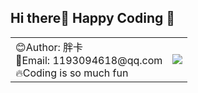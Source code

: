 ## Hi there🤗 Happy Coding 🤗

<!--
**hpangka/hpangka** is a ✨ _special_ ✨ repository because its `README.md` (this file) appears on your GitHub profile.

Here are some ideas to get you started:

- 🔭 I’m currently working on ...
- 🌱 I’m currently learning ...
- 👯 I’m looking to collaborate on ...
- 🤔 I’m looking for help with ...
- 💬 Ask me about ...
- 📫 How to reach me: ...
- 😄 Pronouns: ...
- ⚡ Fun fact: ...
-->

<table border=0>
  <tr>
    <td>
        😊Author: 胖卡<br/>
        🍅Email: 1193094618@qq.com<br/>
        🔥Coding is so much fun<br/>
    </td>
    <td>
      <div align="left">
         <img src="https://github-readme-stats.vercel.app/api/top-langs/?username=cn-pkmer&layout=compact&theme=vue&hide_border=true&card_width=510px"/>
      </div>
    </td>
  </tr>
</table>
